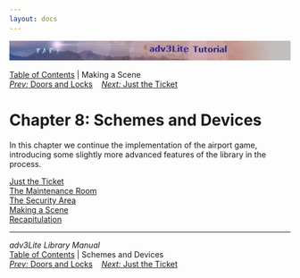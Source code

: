 ```yaml
---
layout: docs
---
```

<div class="topbar">

<img src="topbar.jpg" data-border="0" />

</div>

<div class="nav">

<a href="toc.html" class="nav">Table of Contents</a> \| Making a Scene  
<span class="navnp"><a href="doors.html" class="nav"><em>Prev:</em> Doors and Locks</a>
   <a href="ticket.html" class="nav"><em>Next:</em> Just the Ticket</a>
    </span>

</div>



# Chapter 8: Schemes and Devices

In this chapter we continue the implementation of the airport game,
introducing some slightly more advanced features of the library in the
process.

<div class="sectoc">

[Just the Ticket](ticket.html)  
[The Maintenance Room](maintenance.html)  
[The Security Area](security.html)  
[Making a Scene](scene.html)  
[Recapitulation](recap.html)  



</div>

------------------------------------------------------------------------

<div class="navb">

*adv3Lite Library Manual*  
<a href="toc.html" class="nav">Table of Contents</a> \| Schemes and
Devices  
<span class="navnp"><a href="doors.html" class="nav"><em>Prev:</em> Doors and Locks</a>
   <a href="ticket.html" class="nav"><em>Next:</em> Just the Ticket</a>
    </span>

</div>

